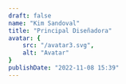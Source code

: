 ```yaml
---
draft: false
name: "Kim Sandoval"
title: "Principal Diseñadora"
avatar: {
    src: "/avatar3.svg",
    alt: "Avatar"
}
publishDate: "2022-11-08 15:39"
---
```

